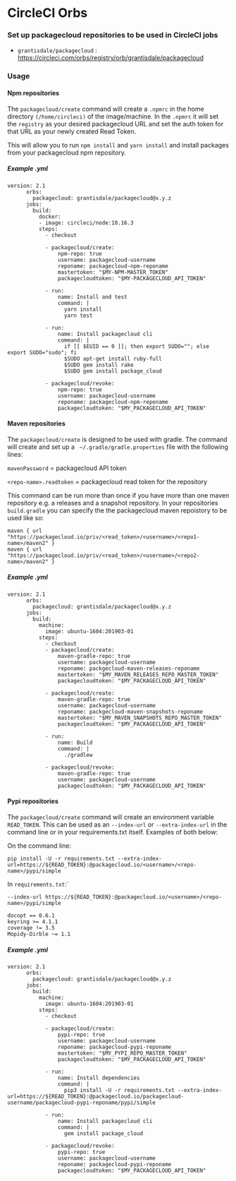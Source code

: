 # CircleCI Orbs

### Set up packagecloud repositories to be used in CircleCI jobs
* `grantisdale/packagecloud` 
    : https://circleci.com/orbs/registry/orb/grantisdale/packagecloud


### Usage

#### Npm repositories

The `packagecloud/create` command will create a `.npmrc` in the home directory `(/home/circleci)` of the image/machine. In the `.npmrc` it will set the `registry` as your desired packagecloud URL and set the auth token for that URL as your newly created Read Token.

This will allow you to run `npm install` and `yarn install` and install packages from your packagecloud npm repository.

##### Example .yml
```
version: 2.1
      orbs:
        packagecloud: grantisdale/packagecloud@x.y.z
      jobs:
        build:
          docker:
          - image: circleci/node:10.16.3
          steps:
            - checkout

            - packagecloud/create:
                npm-repo: true
                username: packagecloud-username
                reponame: packagecloud-npm-reponame
                mastertoken: "$MY-NPM-MASTER_TOKEN"
                packagecloudtoken: "$MY-PACKAGECLOUD_API_TOKEN"

            - run:
                name: Install and test
                command: |
                  yarn install
                  yarn test

            - run:
                name: Install packagecloud cli
                command: |
                  if [[ $EUID == 0 ]]; then export SUDO=""; else export SUDO="sudo"; fi
                  $SUDO apt-get install ruby-full
                  $SUDO gem install rake
                  $SUDO gem install package_cloud
                  
            - packagecloud/revoke:
                npm-repo: true
                username: packagecloud-username
                reponame: packagecloud-npm-reponame
                packagecloudtoken: "$MY_PACKAGECLOUD_API_TOKEN"
```

#### Maven repositories

The `packagecloud/create` is designed to be used with gradle. The command will create and set up a ` ~/.gradle/gradle.properties` file with the following lines:

`mavenPassword` = packagecloud API token

`<repo-name>.readtoken` = packagecloud read token for the repository

This command can be run more than once if you have more than one maven repository e.g. a releases and a snapshot repository. In your repositories `build.gradle` you can specify the the packagecloud maven repoistory to be used like so:

```
maven { url "https://packagecloud.io/priv/<read_token>/<username>/<repo1-name>/maven2" }
maven { url "https://packagecloud.io/priv/<read_token>/<username>/<repo2-name>/maven2" }
```

##### Example .yml

```
version: 2.1
      orbs:
        packagecloud: grantisdale/packagecloud@x.y.z
      jobs:
        build:
          machine:
            image: ubuntu-1604:201903-01
          steps:
            - checkout
            - packagecloud/create:
                maven-gradle-repo: true
                username: packagecloud-username
                reponame: packgecloud-maven-releases-reponame
                mastertoken: "$MY_MAVEN_RELEASES_REPO_MASTER_TOKEN"
                packagecloudtoken: "$MY_PACKAGECLOUD_API_TOKEN"

            - packagecloud/create:
                maven-gradle-repo: true
                username: packagecloud-username
                reponame: packgecloud-maven-snapshots-reponame
                mastertoken: "$MY_MAVEN_SNAPSHOTS_REPO_MASTER_TOKEN"
                packagecloudtoken: "$MY_PACKAGECLOUD_API_TOKEN"

            - run:
                name: Build
                command: |
                  ./gradlew

            - packagecloud/revoke:
                maven-gradle-repo: true
                username: packagecloud-username
                packagecloudtoken: "$MY_PACKAGECLOUD_API_TOKEN"
```

#### Pypi repositories

The `packagecloud/create` command will create an environment variable `READ_TOKEN`. This can be used as an `--index-url` or `--extra-index-url` in the command line or in your requirements.txt itself. Examples of both below:

On the command line:
 ```
 pip install -U -r requirements.txt --extra-index-url=https://${READ_TOKEN}:@packagecloud.io/<username>/<repo-name>/pypi/simple
 ```

In `requirements.txt`:`

```
--index-url https://${READ_TOKEN}:@packagecloud.io/<username>/<repo-name>/pypi/simple

docopt == 0.6.1
keyring >= 4.1.1
coverage != 3.5
Mopidy-Dirble ~= 1.1
```


##### Example .yml

```
version: 2.1
      orbs:
        packagecloud: grantisdale/packagecloud@x.y.z
      jobs:
        build:
          machine:
            image: ubuntu-1604:201903-01
          steps:
            - checkout

            - packagecloud/create:
                pypi-repo: true
                username: packagecloud-username
                reponame: packagecloud-pypi-reponame
                mastertoken: "$MY_PYPI_REPO_MASTER_TOKEN"
                packagecloudtoken: "$MY_PACKAGECLOUD_API_TOKEN"

            - run:
                name: Install dependencies
                command: |
                  pip3 install -U -r requirements.txt --extra-index-url=https://${READ_TOKEN}:@packagecloud.io/packagecloud-username/packagecloud-pypi-reponame/pypi/simple

            - run:
                name: Install packagecloud cli
                command: |
                  gem install package_cloud

            - packagecloud/revoke:
                pypi-repo: true
                username: packagecloud-username
                reponame: packagecloud-pypi-reponame
                packagecloudtoken: "$MY_PACKAGECLOUD_API_TOKEN"        
```